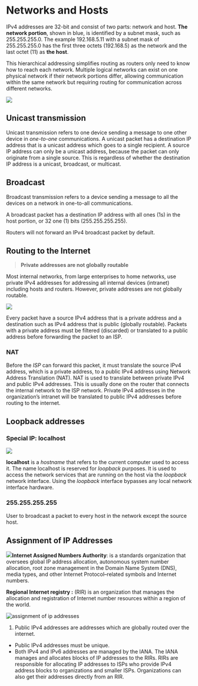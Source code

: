 # Networks and Hosts


IPv4 addresses are 32-bit and consist of two parts: network and host. 
**The network portion**, shown in blue, is identified by a subnet mask, such as 255.255.255.0. The example 192.168.5.11 with a subnet mask of 255.255.255.0 has the first three octets (192.168.5) as the network and the last octet (11) as **the host**. 

This hierarchical addressing simplifies routing as routers only need to know how to reach each network. Multiple logical networks can exist on one physical network if their network portions differ, allowing communication within the same network but requiring routing for communication across different networks.

![](https://i.imgur.com/duckvGK.png)

## Unicast transmission

Unicast transmission refers to one device sending a message to one other device in *one-to-one* communications.
A unicast packet has a destination IP address that is a unicast address which goes to a single recipient. A source IP address can only be a unicast address, because the packet can only originate from a single source. This is regardless of whether the destination IP address is a unicast, broadcast, or multicast.

## Broadcast

Broadcast transmission refers to a device sending a message to all the devices on a network in one-to-all communications.

A broadcast packet has a destination IP address with all ones (1s) in the host portion, or 32 one (1) bits (255.255.255.255).

Routers will not forward an IPv4 broadcast packet by default.

## Routing to the Internet

> **Private addresses are not globally routable**

Most internal networks, from large enterprises to home networks, use private IPv4 addresses for addressing all internal devices (intranet) including hosts and routers. However, private addresses are not globally routable.

![](https://static.packt-cdn.com/products/9781789340501/graphics/assets/e3bf647a-f2b1-4d81-ae69-512dbaa160c9.png)

Every packet have a source IPv4 address that is a private address and a destination such as IPv4 address that is public (globally routable). Packets with a private address must be filtered (discarded) or translated to a public address before forwarding the packet to an ISP.

### NAT

Before the *ISP* can forward this packet, it must translate the source IPv4 address, which is a private address, to a public IPv4 address using Network Address Translation (NAT). NAT is used to translate between private IPv4 and public IPv4 addresses. This is usually done on the router that connects the internal network to the ISP network. Private IPv4 addresses in the organization’s intranet will be translated to public IPv4 addresses before routing to the internet.

## Loopback addresses
### Special IP: localhost

![](https://fossbytes.com/wp-content/uploads/2016/10/localhost-127.0.0.1.jpg)

**localhost** is a *hostname* that refers to the current computer used to access it. The name localhost is reserved for *loopback* purposes. It is used to access the network services that are running on the host via the *loopback* network interface. Using the *loopback* interface bypasses any local network interface hardware.

### 255.255.255.255

User to broadcast a packet to every host in the network except the source host.

## Assignment of IP Addresses
![](https://upload.wikimedia.org/wikipedia/en/e/ed/Internet_Assigned_Numbers_Authority_logo.svg)**Internet Assigned Numbers Authority**: is a standards organization that oversees global IP address allocation, autonomous system number allocation, root zone management in the Domain Name System (DNS), media types, and other Internet Protocol–related symbols and Internet numbers.

**Regional Internet registry :** (RIR) is an organization that manages the allocation and registration of Internet number resources within a region of the world.

![assignment of ip addresses](https://i.imgur.com/chwtz5F.png)

1. Public IPv4 addresses are addresses which are globally routed over the internet. 
- Public IPv4 addresses must be unique. 
- Both IPv4 and IPv6 addresses are managed by the IANA. The IANA manages and allocates blocks of IP addresses to the RIRs. RIRs are responsible for allocating IP addresses to ISPs who provide IPv4 address blocks to organizations and smaller ISPs. Organizations can also get their addresses directly from an RIR.

